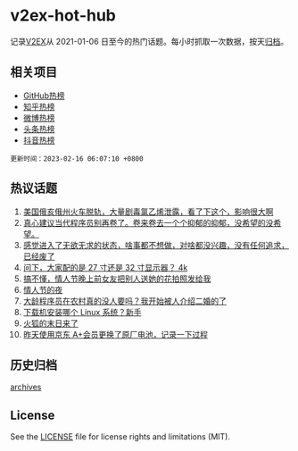 # v2ex-hot-hub

 记录[V2EX](https://www.v2ex.com/)从 2021-01-06 日至今的热门话题。每小时抓取一次数据，按天[归档](archives)。
 
 ## 相关项目

- [GitHub热榜](https://github.com/lonnyzhang423/github-hot-hub)
- [知乎热榜](https://github.com/lonnyzhang423/zhihu-hot-hub)
- [微博热榜](https://github.com/lonnyzhang423/weibo-hot-hub)
- [头条热榜](https://github.com/lonnyzhang423/toutiao-hot-hub)
- [抖音热榜](https://github.com/lonnyzhang423/douyin-hot-hub)


 `更新时间：2023-02-16 06:07:10 +0800`

## 热议话题

1. [美国俄亥俄州火车脱轨，大量剧毒氯乙烯泄露，看了下这个，影响很大啊](https://www.v2ex.com/t/916218)
1. [真心建议当代程序员别再卷了。卷来卷去一个个抑郁的抑郁，没希望的没希望。](https://www.v2ex.com/t/916225)
1. [感觉进入了无欲无求的状态，啥事都不想做，对啥都没兴趣，没有任何追求，已经废了](https://www.v2ex.com/t/916280)
1. [问下，大家配的是 27 寸还是 32 寸显示器？ 4k](https://www.v2ex.com/t/916192)
1. [搞不懂，情人节晚上前女友把别人送她的花拍照发给我](https://www.v2ex.com/t/916367)
1. [情人节的夜](https://www.v2ex.com/t/916228)
1. [大龄程序员在农村真的没人要吗？我开始被人介绍二婚的了](https://www.v2ex.com/t/916412)
1. [下载机安装哪个 Linux 系统？新手](https://www.v2ex.com/t/916214)
1. [火狐的末日来了](https://www.v2ex.com/t/916352)
1. [昨天使用京东 A+会员更换了原厂电池，记录一下过程](https://www.v2ex.com/t/916265)

## 历史归档

[archives](archives)

## License

See the [LICENSE](LICENSE) file for license rights and limitations (MIT).
